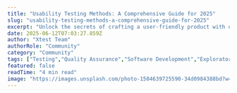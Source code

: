 ```yaml
---
title: "Usability Testing Methods: A Comprehensive Guide for 2025"
slug: "usability-testing-methods-a-comprehensive-guide-for-2025"
excerpt: "Unlock the secrets of crafting a user-friendly product with our ultimate guide to Usability Testing Methods. Dive deep into this fascinating world where user experience and technology intersect, and discover how to optimize your product for maximum user satisfaction and engagement."
date: 2025-06-12T07:03:27.859Z
author: "Xtest Team"
authorRole: "Community"
category: "Community"
tags: ["Testing","Quality Assurance","Software Development","Exploratory Testing","UAT"]
featured: false
readTime: "4 min read"
image: "https://images.unsplash.com/photo-1504639725590-34d0984388bd?w=1200&h=600&fit=crop"
---
```


